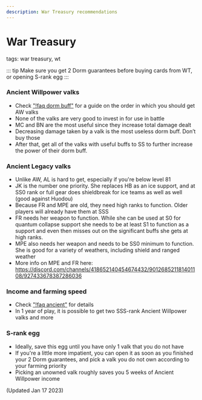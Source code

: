 ```yaml
---
description: War Treasury recommendations
---
```

# War Treasury
tags: war treasury, wt

::: tip
Make sure you get 2 Dorm guarantees before buying cards from WT, or opening S-rank egg
:::

### Ancient Willpower valks
- Check ["!faq dorm buff"](/faq/107) for a guide on the order in which you should get AW valks
- None of the valks are very good to invest in for use in battle
- MC and BN are the most useful since they increase total damage dealt
- Decreasing damage taken by a valk is the most useless dorm buff. Don’t buy those
- After that, get all of the valks with useful buffs to SS to further increase the power of their dorm buff.

### Ancient Legacy valks
- Unlike AW, AL is hard to get, especially if you're below level 81
- JK is the number one priority. She replaces HB as an ice support, and at SS0 rank or full gear does shieldbreak for ice teams as well as well (good against Huodou)
- Because FR and MPE are old, they need high ranks to function. Older players will already have them at SSS
- FR needs her weapon to function. While she can be used at S0 for quantum collapse support she needs to be at least S1 to function as a support and even then misses out on the significant buffs she gets at high ranks. 
- MPE also needs her weapon and needs to be SS0 minimum to function. She is good for a variety of weathers, including shield and ranged weather
- More info on MPE and FR here: https://discord.com/channels/418652140454674432/901268521181401108/927433678387286036

### Income and farming speed
- Check ["!faq ancient"](/faq/102) for details
- In 1 year of play, it is possible to get two SSS-rank Ancient Willpower valks and more

### S-rank egg
- Ideally, save this egg until you have only 1 valk that you do not have
- If you're a little more impatient, you can open it as soon as you finished your 2 Dorm guarantees, and pick a valk you do not own according to your farming priority
- Picking an unowned valk roughly saves you 5 weeks of Ancient Willpower income

(Updated Jan 17 2023)